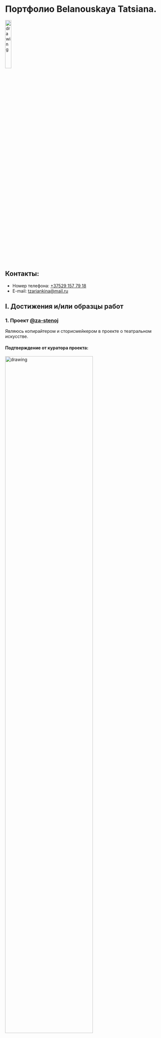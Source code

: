 # Портфолио Belanouskaya Tatsiana.

<img src="/img/photo_.jpg" alt="drawing" width="20%"/>

## Контакты:
* Номер телефона: [+37529 157 79 18](tel:+375291577918)
* E-mail: [tzariankina@mail.ru](tzariankina@mail.ru)

## I. Достижения и/или образцы работ
### 1. Проект [@za-stenoj](https://www.instagram.com/za_stenoj/?hl=ru)
Являюсь копирайтером и сторисмейкером в проекте о театральном искусстве. 
#### Подтверждение от куратора проекта:

<img src="/img/confirmation_@za_stenoj_TATSIANA_BELANOUSKAYA_.jpg" alt="drawing" width="75%"/>

#### Образцы работ:
* [Спектакль "Гамлет"](https://www.instagram.com/p/CPFe5vYnmes/)
* [Инженерный театр "АХЕ"](https://www.instagram.com/p/COXHNw_HUMI/)
* [Стелла Адлер](https://www.instagram.com/p/CNMd5lonJo1/)

### 2. Музыкальная студия [Lieka](http://lieka.by)
Занималась постановкой детских и взрослых танцевальных номеров и театральных миниатюр в период с 21.07.2017 по 02.07.2021.
#### Подтверждение от руководителя студии:

<img src="/img/confirmation_lieka.by_TATSIANA_BELANOUSKAYA_.jpg" alt="drawing" width="75%"/>

Фото с занятий:

<img src="/img/photo_lieka.by_TATSIANA_BELANOUSKAYA.jpg" alt="drawing" width="75%"/>

### 3. Участие в реалити-шоу на телеканале БелМузТВ "Короли вечеринок"

#### [Видео](https://vk.com/videos-146296979?z=video-146296979_456239018%2Fclub146296979%2Fpl_-146296979_-2) с проекта 

#### Подтверждение от руководителя проекта:

<img src="/img/confirmation_belmuztv_TATSIANA_BELANOUSKAYA.jpg" alt="drawing" width="75%"/>

#### Фото с проекта:

<img src="/img/photo_tv_TATSIANA_BELANOUSKAYA__.jpg" alt="drawing" width="75%"/>

### 4. Ведущая и организатор мероприятий [Татьяна Зарянкина](http://zariankina.by)
Текст на сайте zariankina.by придуман мной. На протяжении 3-х лет (с 2018 по 2020 год) занималась проведением и организацией частных мероприятий с количеством гостей до 250 человек. Руководила командой из 6-ти человек (фотограф, диджей, артист оригинального жанра, маркетолог, дизайнер, разработчик).
#### [Промо видео](https://drive.google.com/file/d/1-YtCVTmIcqK30UKQwHUtahsScY78YjhE/view?usp=sharing) моей работы
#### Фото моей работы на мероприятиях:

<img src="/img/photo_zariankina.by_TATSIANA_BELANOUSKAYA.jpg" alt="drawing" width="75%"/>

### 5. Участница проекта [DramaTechie](https://www.instagram.com/dramatechie.official/?hl=ru)
DramaTechie - инициатива Юлии Ворик и Марии Таниной, в которой современные технологии помогут развитию театральной индустрии и созданию новых форматов спектаклей с использованием AR, VR, AI, Robotics и т.д. Проект принял участие в конкурсе социальных проектов [Social Weekend](https://socialweekend.by), прошел в финал и выиграл призы в 3-х номинациях. Я в проекте являюсь ассистентом Юлии Ворик.

Диплом финалиста:

<img src="/img/dramatechie_TATSIANA_BELANOUSKAYA_.jpg" alt="drawing" width="75%"/>

### 6. Благодарность от руководства Российского центра науки и культуры в Минске за волонтерскую деятельность и помощь в проведении концертной программы, посвященной дню любви, семьи и верности:

<img src="/img/gratitude_BELANOUSKAYA_TATSIANA.jpg" alt="drawing" width="75%"/>

Фото с концерта:

<img src="/img/photo_ros_TATSIANA_BELANOUSKAYA__.jpg" alt="drawing" width="75%"/>



## II. Сопроводительное [письмо](https://drive.google.com/file/d/109xLlAbRBKOUZQESmEBPw5JRRPYD3oKu/view?usp=sharing)   


